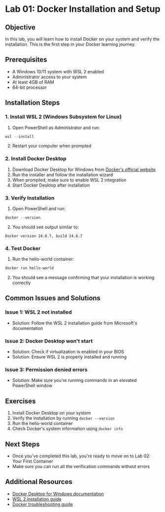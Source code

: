 # Lab 01: Docker Installation and Setup

## Objective
In this lab, you will learn how to install Docker on your system and verify the installation. This is the first step in your Docker learning journey.

## Prerequisites
- A Windows 10/11 system with WSL 2 enabled
- Administrator access to your system
- At least 4GB of RAM
- 64-bit processor

## Installation Steps

### 1. Install WSL 2 (Windows Subsystem for Linux)
1. Open PowerShell as Administrator and run:
```powershell
wsl --install
```
2. Restart your computer when prompted

### 2. Install Docker Desktop
1. Download Docker Desktop for Windows from [Docker's official website](https://www.docker.com/products/docker-desktop)
2. Run the installer and follow the installation wizard
3. When prompted, make sure to enable WSL 2 integration
4. Start Docker Desktop after installation

### 3. Verify Installation
1. Open PowerShell and run:
```powershell
docker --version
```
2. You should see output similar to:
```
Docker version 24.0.7, build 24.0.7
```

### 4. Test Docker
1. Run the hello-world container:
```powershell
docker run hello-world
```
2. You should see a message confirming that your installation is working correctly

## Common Issues and Solutions

### Issue 1: WSL 2 not installed
- Solution: Follow the WSL 2 installation guide from Microsoft's documentation

### Issue 2: Docker Desktop won't start
- Solution: Check if virtualization is enabled in your BIOS
- Solution: Ensure WSL 2 is properly installed and running

### Issue 3: Permission denied errors
- Solution: Make sure you're running commands in an elevated PowerShell window

## Exercises

1. Install Docker Desktop on your system
2. Verify the installation by running `docker --version`
3. Run the hello-world container
4. Check Docker's system information using `docker info`

## Next Steps
- Once you've completed this lab, you're ready to move on to Lab 02: Your First Container
- Make sure you can run all the verification commands without errors

## Additional Resources
- [Docker Desktop for Windows documentation](https://docs.docker.com/desktop/install/windows-install/)
- [WSL 2 installation guide](https://docs.microsoft.com/en-us/windows/wsl/install)
- [Docker troubleshooting guide](https://docs.docker.com/desktop/troubleshoot/overview/) 